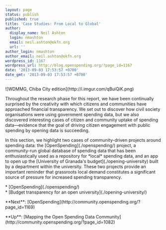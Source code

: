 ```yaml
---
layout: page
status: publish
published: true
title: 'Case Studies: From Local to Global'
author:
  display_name: Neil Ashton
  login: nmashton
  email: neil.ashton@okfn.org
  url: ''
author_login: nmashton
author_email: neil.ashton@okfn.org
wordpress_id: 1167
wordpress_url: http://blog.openspending.org/?page_id=1167
date: '2013-09-03 17:53:57 +0700'
date_gmt: '2013-09-03 17:53:57 +0700'
---
```

<p>![WDMMG, Chiba City edition](http://i.imgur.com/qBuiQiK.png)</p>
<p>Throughout the research phase for this report, we have been continually surprised by the creativity with which citizens and communities have approached financial transparency. We set out to discover how civil society organisations were using government spending data, but we also discovered interesting cases of citizen and community uptake of spending data—evidence that the goal of driving citizen engagement with public spending by opening data is succeeding.</p>
<p>In this section, we highlight two cases of community-driven projects around spending data: the [OpenSpending](./openspending/) project, a community-run global database of spending data that has been enthusiastically used as a repository for *local* spending data, and an app to open up the [University of Granada's budget](./opening-university) built by a department within the university. These two projects provide an important reminder that grassroots local demand constitutes a significant source of pressure for increased spending transparency.</p>
<p>* [OpenSpending](./openspending/)<br />
* [Budget transparency for an open university](./opening-university/)</p>
<p>**Next**: [OpenSpending](http://community.openspending.org/?page_id=1169)</p>
<p>**Up**: [Mapping the Open Spending Data Community](http://community.openspending.org/?page_id=1082)</p>
